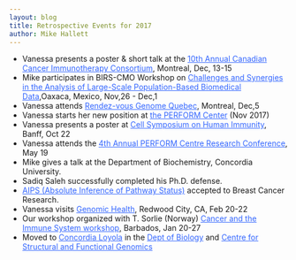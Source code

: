 ```yaml
---
layout: blog
title: Retrospective Events for 2017
author: Mike Hallett
---
```


<ul>
 	<li>Vanessa presents a poster &amp; short talk at the <span style="color: #3366ff;"><a style="color: #3366ff;" href="http://www.immunotherapycancer.ca/">10th Annual Canadian Cancer Immunotherapy Consortium</a></span>, Montreal, Dec, 13-15</li>
 	<li>Mike participates in BIRS-CMO Workshop on <span style="color: #3366ff;"><a style="color: #3366ff;" href="http://www.birs.ca/events/2017/5-day-workshops/17w5134">Challenges and Synergies in the Analysis of Large-Scale Population-Based Biomedical Data</a></span>,Oaxaca, Mexico, Nov,26 - Dec,1</li>
 	<li>Vanessa attends <span style="color: #3366ff;"><a style="color: #3366ff;" href="http://gqinnovationcenter.com/events/rendezVous.aspx?l=e&amp;rv=GQRV2017">Rendez-vous Genome Quebec</a></span>, Montreal, Dec,5</li>
 	<li>Vanessa starts her new position at <span style="color: #3366ff;"><a style="color: #3366ff;" href="https://www.concordia.ca/research/perform.html">the PERFORM Center</a> </span>(Nov 2017)</li>
 	<li>Vanessa presents a poster at <span style="color: #3366ff;"><a style="color: #3366ff;" href="http://www.cell-symposia.com/human-immunity-2017/">Cell Symposium on Human Immunity</a></span>, Banff, Oct 22</li>
 	<li>Vanessa attends the <span style="color: #3366ff;"><a style="color: #3366ff;" href="https://performconference.concordia.ca/">4th Annual PERFORM Centre Research Conference</a></span>, May 19</li>
 	<li>Mike gives a talk at the Department of Biochemistry, Concordia University.</li>
 	<li>Sadiq Saleh successfully completed his Ph.D. defense.</li>
 	<li><span style="color: #3366ff;"><a style="color: #3366ff;" href="http://www.readcube.com/articles/10.1186/s13058-017-0824-7?author_access_token=n4V0xdxFkymqExHZGInhVG_BpE1tBhCbnbw3BuzI2RPooLisfgRpB2YBIA-6m_x0dXOzdRiG-GBgchUifgt1uT95AAzO4OW3ZwRdzXWaiZXrL21csi9ec3a7qn858geRvWzuzZDlJubeeQyYh-Np1Q%3D%3D">AIPS (Absolute Inference of Pathway Status)</a></span> accepted to Breast Cancer Research.</li>
 	<li>Vanessa visits <span style="color: #3366ff;"><a style="color: #3366ff;" href="http://www.genomichealth.com/">Genomic Health</a></span>, Redwood City, CA, Feb 20-22</li>
 	<li>Our workshop organized with T. Sorlie (Norway) <span style="color: #3366ff;"><a style="color: #3366ff;" href="http://www.bci.mcgill.ca/home/workshop-immune-cancer/">Cancer and the Immune System workshop</a></span><span style="text-decoration: underline;">,</span> Barbados, Jan 20-27</li>
 	<li>Moved to <span style="color: #3366ff;"><a style="color: #3366ff;" href="http://www.bci.mcgill.ca/home/symposium_2015/contact-us/">Concordia Loyola</a></span> in the <span style="color: #3366ff;"><a style="color: #3366ff;" href="https://www.concordia.ca/artsci/biology.html">Dept of Biology</a></span> and <span style="color: #3366ff;"><a style="color: #3366ff;" href="http://www.concordia.ca/research/genomics.html">Centre for Structural and Functional Genomics</a></span></li>
</ul>